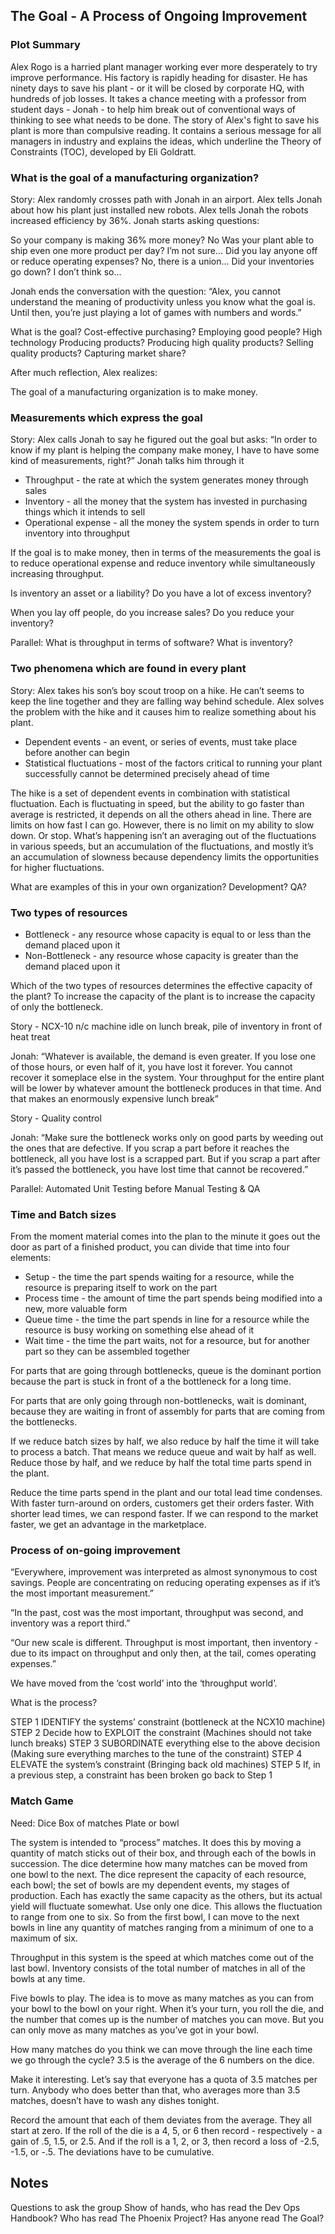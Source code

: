 ## The Goal - A Process of Ongoing Improvement

### Plot Summary

Alex Rogo is a harried plant manager working ever more desperately to try improve performance. His factory is rapidly heading for disaster. He has ninety days to save his plant - or it will be closed by corporate HQ, with hundreds of job losses. It takes a chance meeting with a professor from student days - Jonah - to help him break out of conventional ways of thinking to see what needs to be done. The story of Alex's fight to save his plant is more than compulsive reading. It contains a serious message for all managers in industry and explains the ideas, which underline the Theory of Constraints (TOC), developed by Eli Goldratt.

### What is the goal of a manufacturing organization?

Story: Alex randomly crosses path with Jonah in an airport. Alex tells Jonah about how his plant just installed new robots. Alex tells Jonah the robots increased efficiency by 36%. Jonah starts asking questions:

So your company is making 36% more money? No
Was your plant able to ship even one more product per day? I’m not sure...
Did you lay anyone off or reduce operating expenses? No, there is a union...
Did your inventories go down? I don’t think so...

Jonah ends the conversation with the question: “Alex, you cannot understand the meaning of productivity unless you know what the goal is. Until then, you’re just playing a lot of games with numbers and words.”

What is the goal? Cost-effective purchasing? Employing good people? High technology Producing products? Producing high quality products? Selling quality products? Capturing
market share?

After much reflection, Alex realizes:

The goal of a manufacturing organization is to make money.


### Measurements which express the goal

Story: Alex calls Jonah to say he figured out the goal but asks: “In order to know if my plant is helping the company make money, I have to have some kind of measurements, right?” Jonah talks him through it

* Throughput - the rate at which the system generates money through sales
* Inventory - all the money that the system has invested in purchasing things which it
intends to sell
* Operational expense - all the money the system spends in order to turn inventory into throughput

If the goal is to make money, then in terms of the measurements the goal is to reduce
operational expense and reduce inventory while simultaneously increasing throughput.

Is inventory an asset or a liability? Do you have a lot of excess inventory?

When you lay off people, do you increase sales? Do you reduce your inventory?

Parallel: What is throughput in terms of software? What is inventory?


### Two phenomena which are found in every plant

Story: Alex takes his son’s boy scout troop on a hike. He can’t seems to keep the line together and they are falling way behind schedule. Alex solves the problem with the hike and it causes him to realize something about his plant.

* Dependent events - an event, or series of events, must take place before another can
begin
* Statistical fluctuations - most of the factors critical to running your plant successfully cannot be determined precisely ahead of time

The hike is a set of dependent events in combination with statistical fluctuation. Each is fluctuating in speed, but the ability to go faster than average is restricted, it depends on all the others ahead in line. There are limits on how fast I can go. However, there is no limit on my ability to slow down. Or stop. What’s happening isn’t an averaging out of the fluctuations in various speeds, but an accumulation of the fluctuations, and mostly it’s an accumulation of slowness because dependency limits the opportunities for higher fluctuations.

What are examples of this in your own organization? Development? QA?


### Two types of resources

* Bottleneck - any resource whose capacity is equal to or less than the demand placed
upon it
* Non-Bottleneck - any resource whose capacity is greater than the demand placed upon
it

Which of the two types of resources determines the effective capacity of the plant? To increase the capacity of the plant is to increase the capacity of only the bottleneck. 

Story - NCX-10 n/c machine idle on lunch break, pile of inventory in front of heat treat

Jonah: “Whatever is available, the demand is even greater. If you lose one of those hours, or even half of it, you have lost it forever. You cannot recover it someplace else in the system. Your throughput for the entire plant will be lower by whatever amount the bottleneck produces in that time. And that makes an enormously expensive lunch break”

Story - Quality control

Jonah: “Make sure the bottleneck works only on good parts by weeding out the ones that are defective. If you scrap a part before it reaches the bottleneck, all you have lost is a scrapped part. But if you scrap a part after it’s passed the bottleneck, you have lost time that cannot be recovered.”

Parallel: Automated Unit Testing before Manual Testing & QA


### Time and Batch sizes

From the moment material comes into the plan to the minute it goes out the door as part of a finished product, you can divide that time into four elements:

* Setup - the time the part spends waiting for a resource, while the resource is preparing
itself to work on the part
* Process time - the amount of time the part spends being modified into a new, more
valuable form
* Queue time - the time the part spends in line for a resource while the resource is busy
working on something else ahead of it
* Wait time - the time the part waits, not for a resource, but for another part so they can be assembled together

For parts that are going through bottlenecks, queue is the dominant portion because the part is stuck in front of a the bottleneck for a long time.

For parts that are only going through non-bottlenecks, wait is dominant, because they are
waiting in front of assembly for parts that are coming from the bottlenecks.

If we reduce batch sizes by half, we also reduce by half the time it will take to process a batch. That means we reduce queue and wait by half as well. Reduce those by half, and we reduce by half the total time parts spend in the plant.

Reduce the time parts spend in the plant and our total lead time condenses. With faster
turn-around on orders, customers get their orders faster. With shorter lead times, we can
respond faster. If we can respond to the market faster, we get an advantage in the marketplace.


### Process of on-going improvement

“Everywhere, improvement was interpreted as almost synonymous to cost savings. People are
concentrating on reducing operating expenses as if it’s the most important measurement.”

“In the past, cost was the most important, throughput was second, and inventory was a report third.”

“Our new scale is different. Throughput is most important, then inventory - due to its impact on throughput and only then, at the tail, comes operating expenses.”

We have moved from the ‘cost world’ into the ‘throughput world’.

What is the process?

STEP 1 IDENTIFY the systems’ constraint (bottleneck at the NCX10 machine)
STEP 2 Decide how to EXPLOIT the constraint (Machines should not take lunch breaks)
STEP 3 SUBORDINATE everything else to the above decision (Making sure everything marches to the tune of the constraint)
STEP 4 ELEVATE the system’s constraint (Bringing back old machines)
STEP 5 If, in a previous step, a constraint has been broken go back to Step 1


### Match Game

Need:
Dice
Box of matches
Plate or bowl

The system is intended to “process” matches. It does this by moving a quantity of match sticks out of their box, and through each of the bowls in succession. The dice determine how many matches can be moved from one bowl to the next. The dice represent the capacity of each resource, each bowl; the set of bowls are my dependent events, my stages of production. Each has exactly the same capacity as the others, but its actual yield will fluctuate somewhat. Use only one dice. This allows the fluctuation to range from one to six. So from the first bowl, I can move to the next bowls in line any quantity of matches ranging from a minimum of one to a maximum of six.

Throughput in this system is the speed at which matches come out of the last bowl. Inventory consists of the total number of matches in all of the bowls at any time.

Five bowls to play. The idea is to move as many matches as you can from your bowl to the bowl on your right. When it’s your turn, you roll the die, and the number that comes up is the number of matches you can move. But you can only move as many matches as you’ve got in your bowl.

How many matches do you think we can move through the line each time we go through the
cycle? 3.5 is the average of the 6 numbers on the dice.

Make it interesting. Let’s say that everyone has a quota of 3.5 matches per turn. Anybody who does better than that, who averages more than 3.5 matches, doesn’t have to wash any dishes tonight.

Record the amount that each of them deviates from the average. They all start at zero. If the roll of the die is a 4, 5, or 6 then record - respectively - a gain of .5, 1.5, or 2.5. And if the roll is a 1, 2, or 3, then record a loss of -2.5, -1.5, or -.5. The deviations have to be cumulative.


## Notes

Questions to ask the group
Show of hands, who has read the Dev Ops Handbook?
Who has read The Phoenix Project?
Has anyone read The Goal?
